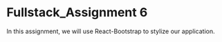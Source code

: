 # Fullstack_Assignment 6

In this assignment, we will use React-Bootstrap to stylize our application. 
